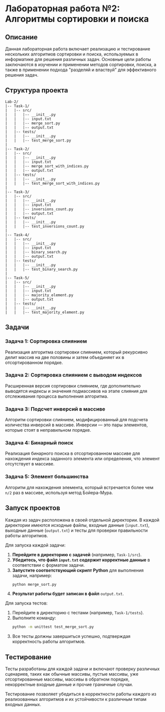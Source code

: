 # Лабораторная работа  №2: Алгоритмы сортировки и поиска

## Описание

Данная лабораторная работа включает реализацию и тестирование нескольких алгоритмов сортировки и поиска, используемых в информатике для решения различных задач. Основные цели работы заключаются в изучении и применении методов сортировки, поиска, а также в применении подхода "разделяй и властвуй" для эффективного решения задач.

## Структура проекта

```
Lab-2/
|-- Task-1/
|   |-- src/
|   |   |-- __init__.py
|   |   |-- input.txt
|   |   |-- merge_sort.py
|   |   |-- output.txt
|   |-- tests/
|   |   |-- __init__.py
|   |   |-- test_merge_sort.py
|
|-- Task-2/
|   |-- src/
|   |   |-- __init__.py
|   |   |-- input.txt
|   |   |-- merge_sort_with_indices.py
|   |   |-- output.txt
|   |-- tests/
|   |   |-- __init__.py
|   |   |-- test_merge_sort_with_indices.py
|
|-- Task-3/
|   |-- src/
|   |   |-- __init__.py
|   |   |-- input.txt
|   |   |-- inversions_count.py
|   |   |-- output.txt
|   |-- tests/
|   |   |-- __init__.py
|   |   |-- test_inversions_count.py
|
|-- Task-4/
|   |-- src/
|   |   |-- __init__.py
|   |   |-- input.txt
|   |   |-- binary_search.py
|   |   |-- output.txt
|   |-- tests/
|   |   |-- __init__.py
|   |   |-- test_binary_search.py
|
|-- Task-5/
|   |-- src/
|   |   |-- __init__.py
|   |   |-- input.txt
|   |   |-- majority_element.py
|   |   |-- output.txt
|   |-- tests/
|   |   |-- __init__.py
|   |   |-- test_majority_element.py
```

## Задачи

### Задача 1: Сортировка слиянием

Реализация алгоритма сортировки слиянием, который рекурсивно делит массив на две половины и затем объединяет их в отсортированном порядке.

### Задача 2: Сортировка слиянием с выводом индексов

Расширенная версия сортировки слиянием, где дополнительно выводятся индексы и значения подмассивов на этапе слияния для отслеживания процесса выполнения алгоритма.

### Задача 3: Подсчет инверсий в массиве

Алгоритм сортировки слиянием, модифицированный для подсчета количества инверсий в массиве. Инверсии — это пары элементов, которые стоят в неправильном порядке.

### Задача 4: Бинарный поиск

Реализация бинарного поиска в отсортированном массиве для нахождения индекса заданного элемента или определения, что элемент отсутствует в массиве.

### Задача 5: Элемент большинства

Алгоритм для нахождения элемента, который встречается более чем `n/2` раз в массиве, используя метод Бойера-Мура.

## Запуск проектов

Каждая из задач расположена в своей отдельной директории. В каждой директории имеются исходные файлы, входные данные (`input.txt`), выходные данные (`output.txt`) и тесты для проверки правильности работы алгоритмов.

Для запуска каждой задачи:

1. **Перейдите в директорию с задачей** (например, `Task-1/src`).
2. **Убедитесь, что файл ****************`input.txt`**************** содержит корректные данные** в соответствии с форматом задачи.
3. **Запустите соответствующий скрипт Python** для выполнения задачи, например:
   ```sh
   python merge_sort.py
   ```
4. **Результат работы будет записан в файл** `output.txt`.

Для запуска тестов:

1. Перейдите в директорию с тестами (например, `Task-1/tests`).
2. Выполните команду:
   ```sh
   python -m unittest test_merge_sort.py
   ```
3. Все тесты должны завершиться успешно, подтверждая корректность работы алгоритмов.

## Тестирование

Тесты разработаны для каждой задачи и включают проверку различных сценариев, таких как обычные массивы, пустые массивы, уже отсортированные массивы, массивы в обратном порядке, некорректные входные данные и прочие граничные случаи.

Тестирование позволяет убедиться в корректности работы каждого из реализованных алгоритмов и их устойчивости к различным типам входных данных.

##

